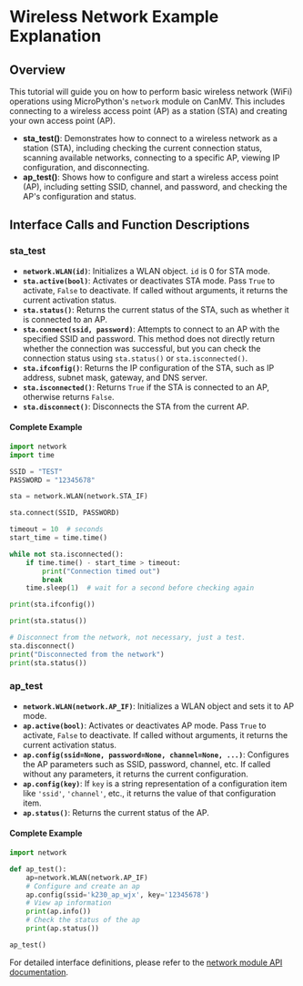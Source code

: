# Wireless Network Example Explanation

## Overview

This tutorial will guide you on how to perform basic wireless network (WiFi) operations using MicroPython's `network` module on CanMV. This includes connecting to a wireless access point (AP) as a station (STA) and creating your own access point (AP).

* **sta_test()**: Demonstrates how to connect to a wireless network as a station (STA), including checking the current connection status, scanning available networks, connecting to a specific AP, viewing IP configuration, and disconnecting.
* **ap_test()**: Shows how to configure and start a wireless access point (AP), including setting SSID, channel, and password, and checking the AP's configuration and status.

## Interface Calls and Function Descriptions

### sta_test

* **`network.WLAN(id)`**: Initializes a WLAN object. `id` is 0 for STA mode.
* **`sta.active(bool)`**: Activates or deactivates STA mode. Pass `True` to activate, `False` to deactivate. If called without arguments, it returns the current activation status.
* **`sta.status()`**: Returns the current status of the STA, such as whether it is connected to an AP.
* **`sta.connect(ssid, password)`**: Attempts to connect to an AP with the specified SSID and password. This method does not directly return whether the connection was successful, but you can check the connection status using `sta.status()` or `sta.isconnected()`.
* **`sta.ifconfig()`**: Returns the IP configuration of the STA, such as IP address, subnet mask, gateway, and DNS server.
* **`sta.isconnected()`**: Returns `True` if the STA is connected to an AP, otherwise returns `False`.
* **`sta.disconnect()`**: Disconnects the STA from the current AP.

#### Complete Example

```python
import network
import time

SSID = "TEST"
PASSWORD = "12345678"

sta = network.WLAN(network.STA_IF)

sta.connect(SSID, PASSWORD)

timeout = 10  # seconds
start_time = time.time()

while not sta.isconnected():
    if time.time() - start_time > timeout:
        print("Connection timed out")
        break
    time.sleep(1)  # wait for a second before checking again

print(sta.ifconfig())

print(sta.status())

# Disconnect from the network, not necessary, just a test.
sta.disconnect()
print("Disconnected from the network")
print(sta.status())
```

### ap_test

* **`network.WLAN(network.AP_IF)`**: Initializes a WLAN object and sets it to AP mode.
* **`ap.active(bool)`**: Activates or deactivates AP mode. Pass `True` to activate, `False` to deactivate. If called without arguments, it returns the current activation status.
* **`ap.config(ssid=None, password=None, channel=None, ...)`**: Configures the AP parameters such as SSID, password, channel, etc. If called without any parameters, it returns the current configuration.
* **`ap.config(key)`**: If `key` is a string representation of a configuration item like `'ssid'`, `'channel'`, etc., it returns the value of that configuration item.
* **`ap.status()`**: Returns the current status of the AP.

#### Complete Example

```python
import network

def ap_test():
    ap=network.WLAN(network.AP_IF)
    # Configure and create an ap
    ap.config(ssid='k230_ap_wjx', key='12345678')
    # View ap information
    print(ap.info())
    # Check the status of the ap
    print(ap.status())

ap_test()
```

For detailed interface definitions, please refer to the [network module API documentation](../../api/extmod/K230_CanMV_network_API_Manual.md).
